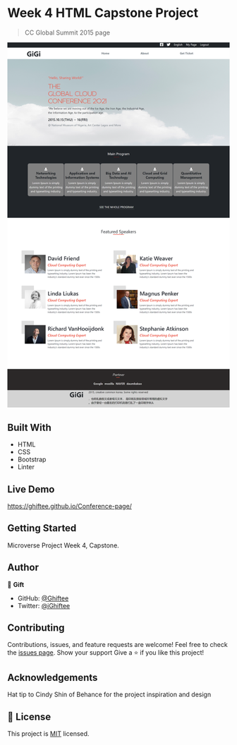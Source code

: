# Week 4 HTML Capstone Project

> CC Global Summit 2015 page

![screenshot](assets/images/screenshot.png)

## Built With

- HTML
- CSS
- Bootstrap
- Linter

## Live Demo

https://ghiftee.github.io/Conference-page/

## Getting Started

Microverse Project Week 4, Capstone.

## Author

👤 **Gift**

- GitHub: [@Ghiftee](https://github.com/Ghiftee)
- Twitter: [@iGhiftee](https://twitter.com/iGhiftee)

## Contributing

Contributions, issues, and feature requests are welcome!
Feel free to check the [issues page](issues/).
Show your support
Give a ⭐️ if you like this project!

## Acknowledgements

Hat tip to Cindy Shin of Behance for the project inspiration and design

## 📝 License

This project is [MIT](LICENSE) licensed.
